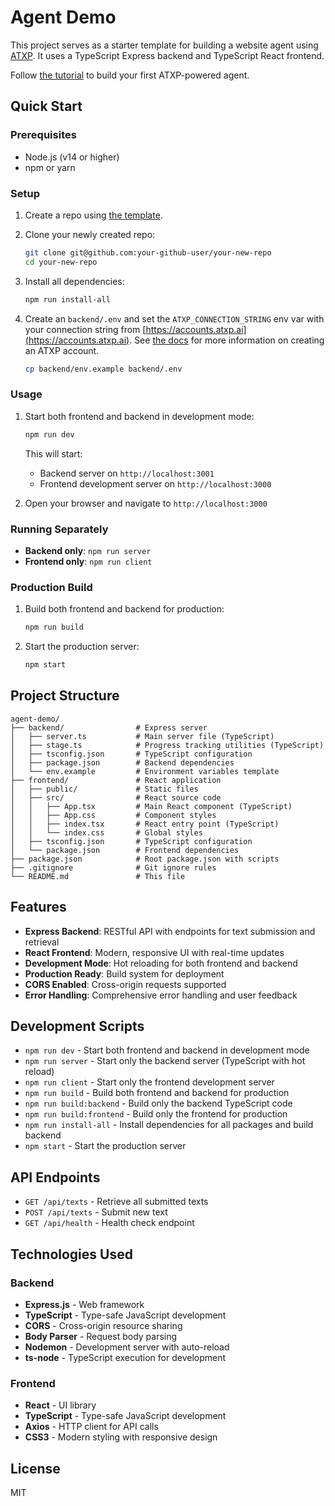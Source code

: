 # Agent Demo

This project serves as a starter template for building a website agent using [ATXP](https://docs.atxp.ai). It uses a TypeScript Express backend and TypeScript React frontend.

Follow [the tutorial](https://docs.atxp.ai/client/guides/tutorial) to build your first ATXP-powered agent.

## Quick Start

### Prerequisites

- Node.js (v14 or higher)
- npm or yarn

### Setup

1. Create a repo using [the template](https://github.com/new?template_name=atxp-agent-starter&template_owner=atxp-dev).

2. Clone your newly created repo:
   ```bash
   git clone git@github.com:your-github-user/your-new-repo
   cd your-new-repo
   ```

2. Install all dependencies:
   ```bash
   npm run install-all
   ```

3. Create an `backend/.env` and set the `ATXP_CONNECTION_STRING` env var with your connection string from [https://accounts.atxp.ai](https://accounts.atxp.ai). See [the docs](https://docs.atxp.ai/client/create_an_account) for more information on creating an ATXP account.
    ```bash
   cp backend/env.example backend/.env
    ```

### Usage

1. Start both frontend and backend in development mode:
   ```bash
   npm run dev
   ```

   This will start:
   - Backend server on `http://localhost:3001`
   - Frontend development server on `http://localhost:3000`

2. Open your browser and navigate to `http://localhost:3000`

### Running Separately

- **Backend only**: `npm run server`
- **Frontend only**: `npm run client`

### Production Build

1. Build both frontend and backend for production:
   ```bash
   npm run build
   ```

2. Start the production server:
   ```bash
   npm start
   ```

## Project Structure

```
agent-demo/
├── backend/                # Express server
│   ├── server.ts           # Main server file (TypeScript)
│   ├── stage.ts            # Progress tracking utilities (TypeScript)
│   ├── tsconfig.json       # TypeScript configuration
│   ├── package.json        # Backend dependencies
│   └── env.example         # Environment variables template
├── frontend/               # React application
│   ├── public/             # Static files
│   ├── src/                # React source code
│   │   ├── App.tsx         # Main React component (TypeScript)
│   │   ├── App.css         # Component styles
│   │   ├── index.tsx       # React entry point (TypeScript)
│   │   └── index.css       # Global styles
│   ├── tsconfig.json       # TypeScript configuration
│   └── package.json        # Frontend dependencies
├── package.json            # Root package.json with scripts
├── .gitignore              # Git ignore rules
└── README.md               # This file
```

## Features

- **Express Backend**: RESTful API with endpoints for text submission and retrieval
- **React Frontend**: Modern, responsive UI with real-time updates
- **Development Mode**: Hot reloading for both frontend and backend
- **Production Ready**: Build system for deployment
- **CORS Enabled**: Cross-origin requests supported
- **Error Handling**: Comprehensive error handling and user feedback

## Development Scripts

- `npm run dev` - Start both frontend and backend in development mode
- `npm run server` - Start only the backend server (TypeScript with hot reload)
- `npm run client` - Start only the frontend development server
- `npm run build` - Build both frontend and backend for production
- `npm run build:backend` - Build only the backend TypeScript code
- `npm run build:frontend` - Build only the frontend for production
- `npm run install-all` - Install dependencies for all packages and build backend
- `npm start` - Start the production server

## API Endpoints

- `GET /api/texts` - Retrieve all submitted texts
- `POST /api/texts` - Submit new text
- `GET /api/health` - Health check endpoint

## Technologies Used

### Backend
- **Express.js** - Web framework
- **TypeScript** - Type-safe JavaScript development
- **CORS** - Cross-origin resource sharing
- **Body Parser** - Request body parsing
- **Nodemon** - Development server with auto-reload
- **ts-node** - TypeScript execution for development

### Frontend
- **React** - UI library
- **TypeScript** - Type-safe JavaScript development
- **Axios** - HTTP client for API calls
- **CSS3** - Modern styling with responsive design

## License

MIT